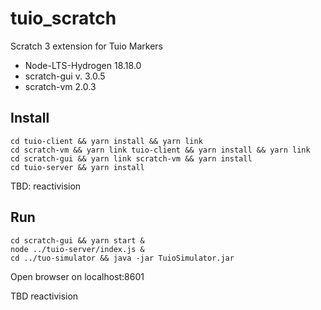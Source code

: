 # tuio_scratch
Scratch 3 extension for Tuio Markers

- Node-LTS-Hydrogen 18.18.0
- scratch-gui v. 3.0.5
- scratch-vm 2.0.3

## Install
```
cd tuio-client && yarn install && yarn link
cd scratch-vm && yarn link tuio-client && yarn install && yarn link
cd scratch-gui && yarn link scratch-vm && yarn install
cd tuio-server && yarn install
```
TBD: reactivision

## Run
```
cd scratch-gui && yarn start &
node ../tuio-server/index.js &
cd ../tuo-simulator && java -jar TuioSimulator.jar
```
Open browser on localhost:8601

TBD reactivision
